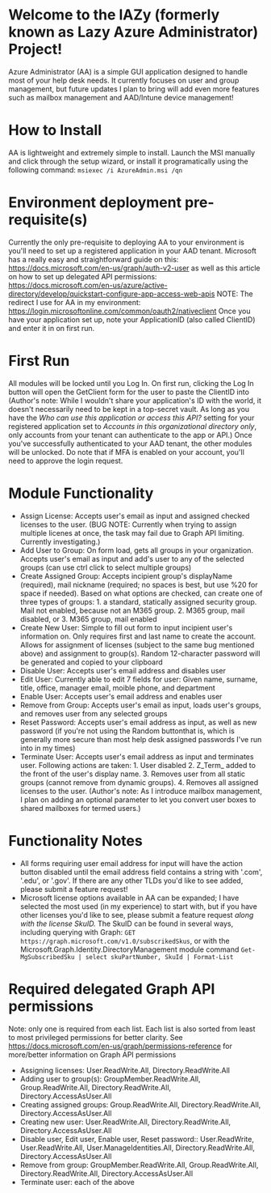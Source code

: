 # Welcome to the lAZy (formerly known as Lazy Azure Administrator) Project!

Azure Administrator (AA) is a simple GUI application designed to handle most of your help desk needs. It currently focuses on user and group management, but future updates I plan to bring will add even more features such as mailbox management and AAD/Intune device management!

# How to Install
AA is lightweight and extremely simple to install. Launch the MSI manually and click through the setup wizard, or install it programatically using the following command:
`msiexec /i AzureAdmin.msi /qn`

# Environment deployment pre-requisite(s)
Currently the only pre-requisite to deploying AA to your environment is you'll need to set up a registered application in your AAD tenant. Microsoft has a really easy and straightforward guide on this: https://docs.microsoft.com/en-us/graph/auth-v2-user as well as this article on how to set up delegated API permissions: https://docs.microsoft.com/en-us/azure/active-directory/develop/quickstart-configure-app-access-web-apis NOTE: The redirect I use for AA in my environment: https://login.microsoftonline.com/common/oauth2/nativeclient
Once you have your application set up, note your ApplicationID (also called ClientID) and enter it in on first run.

# First Run
All modules will be locked until you Log In. On first run, clicking the Log In button will open the GetClient form for the user to paste the ClientID into (Author's note: While I wouldn't share your application's ID with the world, it doesn't necessarily need to be kept in a top-secret vault. As long as you have the *Who can use this application or access this API?* setting for your registered application set to *Accounts in this organizational directory only*, only accounts from your tenant can authenticate to the app or API.)
Once you've successfully authenticated to your AAD tenant, the other modules will be unlocked. Do note that if MFA is enabled on your account, you'll need to approve the login request.

# Module Functionality
* Assign License: Accepts user's email as input and assigned checked licenses to the user. (BUG NOTE: Currently when trying to assign multiple licenes at once, the task may fail due to Graph API limiting. Currently investigating.)
* Add User to Group: On form load, gets all groups in your organization. Accepts user's email as input and add's user to any of the selected groups (can use ctrl click to select multiple groups)
* Create Assigned Group: Accepts incipient group's displayName (required), mail nickname (required; no spaces is best, but use %20 for space if needed). Based on what options are checked, can create one of three types of groups: 1. a standard, statically assigned security group. Mail not enabled, because not an M365 group. 2. M365 group, mail disabled, or 3. M365 group, mail enabled
* Create New User: Simple to fill out form to input incipient user's information on. Only requires first and last name to create the account. Allows for assignment of licenses (subject to the same bug mentioned above) and assignment to group(s). Random 12-character password will be generated and copied to your clipboard
* Disable User: Accepts user's email address and disables user
* Edit User: Currently able to edit 7 fields for user: Given name, surname, title, office, manager email, moible phone, and department
* Enable User: Accepts user's email address and enables user
* Remove from Group: Accepts user's email as input, loads user's groups, and removes user from any selected groups
* Reset Password: Accepts user's email address as input, as well as new password (if you're not using the Random buttonthat is, which is generally more secure than most help desk assigned passwords I've run into in my times)
* Terminate User: Accepts user's email address as input and terminates user. Following actions are taken: 1. User disabled 2. Z_Term_ added to the front of the user's display name. 3. Removes user from all static groups (cannot remove from dynamic groups). 4. Removes all assigned licenses to the user. (Author's note: As I introduce mailbox management, I plan on adding an optional parameter to let you convert user boxes to shared mailboxes for termed users.)

# Functionality Notes
* All forms requiring user email address for input will have the action button disabled until the email address field contains a string with '.com', '.edu', or '.gov'. If there are any other TLDs you'd like to see added, please submit a feature request!
* Microsoft license options available in AA can be expanded; I have selected the most used (in my experience) to start with, but if you have other licenses you'd like to see, please submit a feature request *along with the license SkuID.* The SkuID can be found in several ways, including querying with Graph: `GET https://graph.microsoft.com/v1.0/subscrikedSkus`, or with the Microsoft.Graph.Identity.DirectoryManagement module command `Get-MgSubscribedSku | select skuPartNumber, SkuId | Format-List`

# Required delegated Graph API permissions
Note: only one is required from each list. Each list is also sorted from least to most privileged permissions for better clarity. See https://docs.microsoft.com/en-us/graph/permissions-reference for more/better information on Graph API permissions
* Assigning licenses: User.ReadWrite.All, Directory.ReadWrite.All
* Adding user to group(s): GroupMember.ReadWrite.All, Group.ReadWrite.All, Directory.ReadWrite.All, Directory.AccessAsUser.All
* Creating assigned groups: Group.ReadWrite.All, Directory.ReadWrite.All, Directory.AccessAsUser.All
* Creating new user: 	User.ReadWrite.All, Directory.ReadWrite.All, Directory.AccessAsUser.All
* Disable user, Edit user, Enable user, Reset password:: User.ReadWrite, User.ReadWrite.All, User.ManageIdentities.All, Directory.ReadWrite.All, Directory.AccessAsUser.All
* Remove from group: GroupMember.ReadWrite.All, Group.ReadWrite.All, Directory.ReadWrite.All, Directory.AccessAsUser.All
* Terminate user: each of the above 
